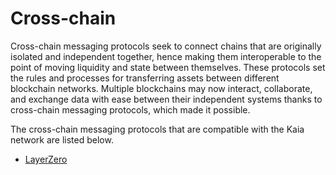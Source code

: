 # Cross-chain

Cross-chain messaging protocols seek to connect chains that are originally isolated and independent together, hence making them interoperable to the point of moving liquidity and state between themselves. These protocols set the rules and processes for transferring assets between different blockchain networks. Multiple blockchains may now interact, collaborate, and exchange data with ease between their independent systems thanks to cross-chain messaging protocols, which made it possible.

The cross-chain messaging protocols that are compatible with the Kaia network are listed below.

- [LayerZero](https://layerzero.gitbook.io/docs/)

